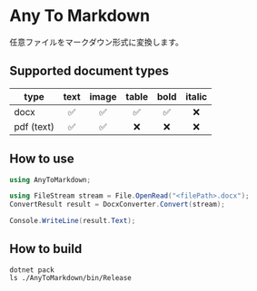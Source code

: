 # Any To Markdown

任意ファイルをマークダウン形式に変換します。


## Supported document types

| type | text | image | table | bold | italic |
| --- | :-: | :-: | :-: | :-: | :-: |
| docx | ✅ | ✅ | ✅ | ✅ | ❌ |
| pdf (text) | ✅ | ✅ | ❌ | ❌ | ❌ |


## How to use
```cs
using AnyToMarkdown;

using FileStream stream = File.OpenRead("<filePath>.docx");
ConvertResult result = DocxConverter.Convert(stream);

Console.WriteLine(result.Text);
```

## How to build
```shell
dotnet pack
ls ./AnyToMarkdown/bin/Release
```